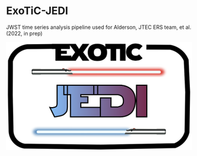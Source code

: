 # ExoTiC-JEDI
JWST time series analysis pipeline used for Alderson, JTEC ERS team, et al. (2022, in prep)

<img src="docs/images/exotic-jedi_logo.jpg" align="left" />
